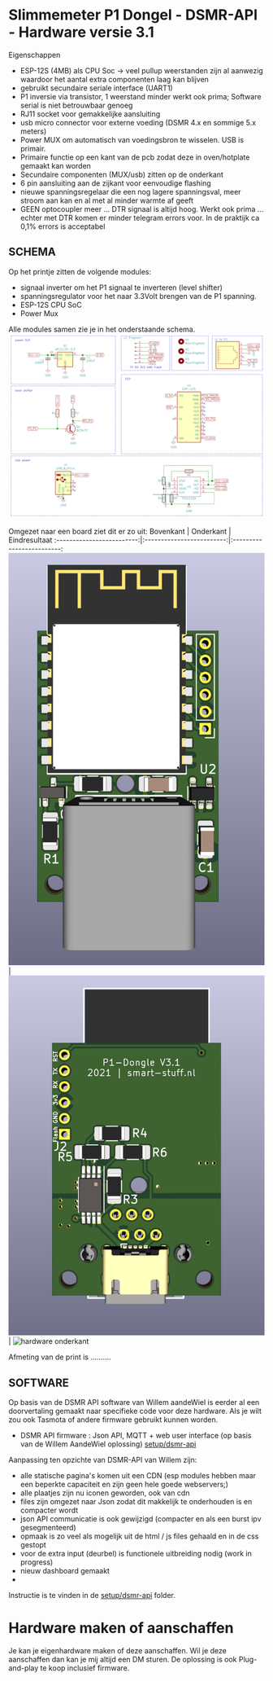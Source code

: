 # Slimmemeter P1 Dongel - DSMR-API - Hardware versie 3.1
Eigenschappen
- ESP-12S (4MB) als CPU Soc -> veel pullup weerstanden zijn al aanwezig waardoor het aantal extra componenten laag kan blijven
- gebruikt secundaire seriale interface (UART1)
- P1 inversie via transistor, 1 weerstand minder werkt ook prima; Software serial is niet betrouwbaar genoeg
- RJ11 socket voor gemakkelijke aansluiting
- usb micro connector voor externe voeding (DSMR 4.x en sommige 5.x meters)
- Power MUX om automatisch van voedingsbron te wisselen. USB is primair.
- Primaire functie op een kant van de pcb zodat deze in oven/hotplate gemaakt kan worden
- Secundaire componenten (MUX/usb) zitten op de onderkant
- 6 pin aansluiting aan de zijkant voor eenvoudige flashing
- nieuwe spanningsregelaar die een nog lagere spanningsval, meer stroom aan kan en al met al minder warmte af geeft
- GEEN optocoupler meer ... DTR signaal is altijd hoog. Werkt ook prima ... echter met DTR komen er minder telegram errors voor. In de praktijk ca 0,1% errors is acceptabel

## SCHEMA
Op het printje zitten de volgende modules:
- signaal inverter om het P1 signaal te inverteren (level shifter)
- spanningsregulator voor het naar 3.3Volt brengen van de P1 spanning.
- ESP-12S CPU SoC
- Power Mux

Alle modules samen zie je in het onderstaande schema.
![Kicad schema](hardware/v3.1-kicad-schema.png) 


Omgezet naar een board ziet dit er zo uit:
Bovenkant             |  Onderkant |  Eindresultaat
:-------------------------:|:-------------------------:|:-------------------------:
![hardware bovenkant](hardware/v3.1-print-boven.png)  |  ![hardware onderkant](hardware/v3.1-print-onder.png) | ![hardware onderkant](hardware/v3.1-eindresultaat.png)

Afmeting van de print is ..........

## SOFTWARE
Op basis van de DSMR API software van Willem aandeWiel is eerder al een doorvertaling gemaakt naar specifieke code voor deze hardware. Als je wilt zou ook Tasmota of andere firmware gebruikt kunnen worden.
- DSMR API firmware : Json API, MQTT + web user interface (op basis van de Willem AandeWiel oplossing) [setup/dsmr-api](setup/dsmr-api/README.md)

Aanpassing ten opzichte van DSMR-API van Willem zijn:
- alle statische pagina's komen uit een CDN (esp modules hebben maar een beperkte capaciteit en zijn geen hele goede webservers;)
- alle plaatjes zijn nu iconen geworden, ook van cdn
- files zijn omgezet naar Json zodat dit makkelijk te onderhouden is en compacter wordt
- json API communicatie is ook gewijzigd (compacter en als een burst ipv gesegmenteerd)
- opmaak is zo veel als mogelijk uit de html / js files gehaald en in de css gestopt
- voor de extra input (deurbel) is functionele uitbreiding nodig (work in progress)
- nieuw dashboard gemaakt
- 
Instructie is te vinden in de [setup/dsmr-api](setup/dsmr-api/README.md) folder.

# Hardware maken of aanschaffen
Je kan je eigenhardware maken of deze aanschaffen. Wil je deze aanschaffen dan kan je mij altijd een DM sturen. De oplossing is ook Plug-and-play te koop inclusief firmware.